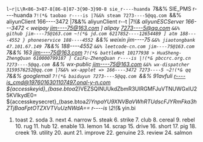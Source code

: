 `l~r|L\R<86-3>87-8[86-8]87-3{90-3}90-8
sie_r----huanda `7&&% SIE_PMS
r----huanda `7!(*& taobao
r----is |7&&% steam
7273----5@qq.com `&&% aliyunClient
166----3472 |7&&% aliyunClient
r--t |7!(*& aliyunESCServer
166---3472 < weipay
jim----75@163.com ] alipay
7273----5@qq.com `&&% github
jim----75@163.com ~!(*& jd.com
6217852----12654489 ] atm
188----4552 } phoneservice
188----4552 `&&% weixin
jim----75 `&&% jiaotongbank
47.101.67.149 `7&&% 
188----4552 `&&% leetcode-cn.com
jim----75@163.com `7&&% 163
jim----75@163.com `7!(*& battleNet
10177938 > HuaSheng-ZhengQuan
610000799187 ] CaiFu-ZhengQuan
r----is |!(*& pbccrc.org.cn
7273----5@qq.com `&&% wx-public
jim----75@163.com `&&% wx-dispatcher
3159576252@qq.com |7&&% wx-applet => 166----3472
7273----5 ~2!(*& qq
`7&&% googlemail
`7!(*& baiduyun
7273----5@qq.com `&&% 91avfuli
r----is_cmd@1976016301107497.onal-y-n.com
${accesskeyid}_(base.btoa*2)VEZSQlNUUkdZbmR3UlRGMFJuVTNUWGxIU25KVlkydE0=
${accesskeysecret}_(base.btoa*2)YnpaYU9XNVBaVWhRTUdscFJYRmFka3hZTjBaaFptOTZXVTVuUzNWdA==
r----is \2!(*& yin.bi
1. toast 2. soda 3. next 4. narrow 5. steak 6. strike 7. club 8. cereal 9. rebel 10. rug 11. hub 12. enable 13. lemon 14. scrap 15. drive 16. short 17. pig 18. creek 19. utility 20. aunt 21. improve 22. genuine 23. review 24. salmon 
